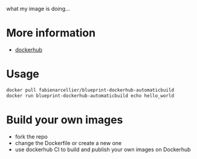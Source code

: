 what my image is doing...

More information
================

* [dockerhub](https://hub.docker.com/r/fabienarcellier/blueprint-dockerhub-automaticbuild/)

Usage
===================================

```bash
docker pull fabienarcellier/blueprint-dockerhub-automaticbuild
docker run blueprint-dockerhub-automaticbuild echo hello_world
```

Build your own images
=====================

* fork the repo
* change the Dockerfile or create a new one
* use dockerhub CI to build and publish your own images on Dockerhub

